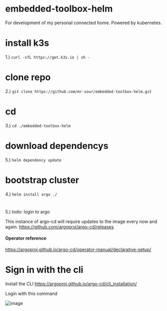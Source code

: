 # embedded-toolbox-helm
For development of my personal connected home. Powered by kubernetes.
# install k3s
1.) `curl -sfL https://get.k3s.io | sh -`
# clone repo
2.) `git clone https://github.com/mr-sour/embedded-toolbox-helm.git`
# cd 
3.) `cd ./embedded-toolbox-helm`
# download dependencys
5.) `helm dependency update`
# bootstrap cluster
4.) `helm install argo ./`
# 
5.) todo: login to argo

This instance of argo-cd will require updates to the image every now and again. https://github.com/argoproj/argo-cd/releases 

#### Operator reference
https://argoproj.github.io/argo-cd/operator-manual/declarative-setup/
# Sign in with the cli 
Install the CLI
https://argoproj.github.io/argo-cd/cli_installation/

Login with this command

![image](https://user-images.githubusercontent.com/2181180/166573169-cd2f8ad7-3813-4c0e-a061-b33d649a292f.png)
